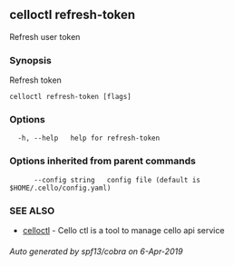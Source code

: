 ## celloctl refresh-token

Refresh user token

### Synopsis

Refresh token

```
celloctl refresh-token [flags]
```

### Options

```
  -h, --help   help for refresh-token
```

### Options inherited from parent commands

```
      --config string   config file (default is $HOME/.cello/config.yaml)
```

### SEE ALSO

* [celloctl](celloctl.md)	 - Cello ctl is a tool to manage cello api service

###### Auto generated by spf13/cobra on 6-Apr-2019
